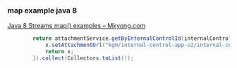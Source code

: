 ###  map example java 8


[Java 8 Streams map() examples – Mkyong.com](https://mkyong.com/java8/java-8-streams-map-examples/ "Java 8 Streams map() examples – Mkyong.com")


 

```java
        return attachmentService.getByInternalControlId(internalControlId).stream().map(x -> {
            x.setAttachmentUrl("kgm/internal-control-app-v2/internal-controls/" + x.getInternalControl().getId() + "/attachments/" + x.getId());
            return x;
        }).collect(Collectors.toList());
```

